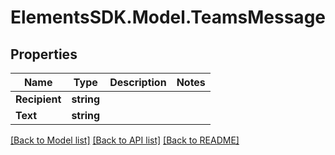 # ElementsSDK.Model.TeamsMessage

## Properties

Name | Type | Description | Notes
------------ | ------------- | ------------- | -------------
**Recipient** | **string** |  | 
**Text** | **string** |  | 

[[Back to Model list]](../#documentation-for-models) [[Back to API list]](../#documentation-for-api-endpoints) [[Back to README]](../)

